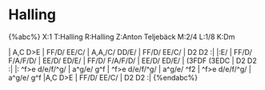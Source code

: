 # Halling

{%abc%}
X:1
T:Halling
R:Halling
Z:Anton Teljebäck
M:2/4
L:1/8
K:Dm

| A,C D>E | FF/D/ EE/C/ | A,A,/C/ DD/E/ | FF/D/ EE/C/ | D2 D2 :|
|:E/ | FF/D/ F/A/F/D/ | EE/D/ ED/E/ | FF/D/ F/A/F/D/ | EE/D/ ED/E/ | (3FDF (3EDC | D2 D2 :|
|: ^f>e d/e/f/^g/ | a^g/e/ g^f | ^f>e d/e/f/^g/ | a^g/e/ ^f2 | ^f>e d/e/f/^g/ | a^g/e/ g^f |A,C D>E | FF/D/ EE/C/ | D2 D2 :|
{%endabc%}
